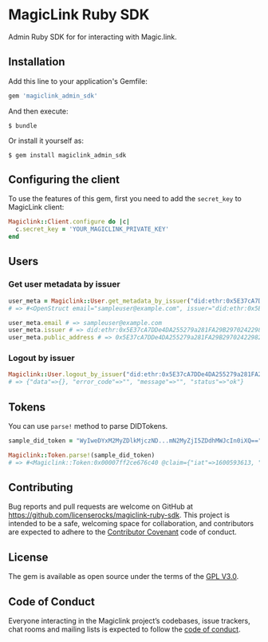 # MagicLink Ruby SDK
Admin Ruby SDK for for interacting with Magic.link.

## Installation
Add this line to your application's Gemfile:

```ruby
gem 'magiclink_admin_sdk'
```

And then execute:

    $ bundle

Or install it yourself as:

    $ gem install magiclink_admin_sdk

## Configuring the client
To use the features of this gem, first you need to add the `secret_key` to MagicLink client:
```ruby
Magiclink::Client.configure do |c|
  c.secret_key = 'YOUR_MAGICLINK_PRIVATE_KEY'
end
```

## Users
### Get user metadata by issuer
```ruby
user_meta = Magiclink::User.get_metadata_by_issuer("did:ethr:0x5E37cA7DDe4DA255279a281FA29B29702422982f")
# => #<OpenStruct email="sampleuser@example.com", issuer="did:ethr:0x5E37cA7DDe4DA255279a281FA29B29702422982f", public_address="0x5E37cA7DDe4DA255279a281FA29B29702422982f">

user_meta.email # => sampleuser@example.com
user_meta.issuer # => did:ethr:0x5E37cA7DDe4DA255279a281FA29B29702422982f
user_meta.public_address # => 0x5E37cA7DDe4DA255279a281FA29B29702422982f
```
### Logout by issuer
```ruby
Magiclink::User.logout_by_issuer("did:ethr:0x5E37cA7DDe4DA255279a281FA29B29702422982f")
# => {"data"=>{}, "error_code"=>"", "message"=>"", "status"=>"ok"}
```

## Tokens
You can use `parse!` method to parse DIDTokens.
```ruby
sample_did_token = "WyIweDYxM2MyZDlkMjczND...mN2MyZjI5ZDdhMWJcIn0iXQ=="

Magiclink::Token.parse!(sample_did_token)
# => #<Magiclink::Token:0x00007ff2ce676c40 @claim={"iat"=>1600593613, "ext"=>1600594513, "iss"=>"did:ethr:0x5E37cA7DDe4DA255279a281FA29B29702422982f", "sub"=>"ngyQgZ5abLes8rMoccQDNb29CF0at3iHfgfDsqdK49s=", "aud"=>"did:magic:7f8d72a9-f222-25cc-99de-d0f3d724290b", "nbf"=>1234593715, "tid"=>"5f8bc242-9c25-edfd-b579-4ff58d9857db", "add"=>"0x122b7b5e5ff7448f7d2e996b65dc57cc593ded90b4ee649628e97f8d4fde6c7b701d8d14425fb4909407617037f0c3fbeafae72a1262665e2020e7f7c2f29d7a1b"}>
```

## Contributing

Bug reports and pull requests are welcome on GitHub at https://github.com/licenserocks/magiclink-ruby-sdk. This project is intended to be a safe, welcoming space for collaboration, and contributors are expected to adhere to the [Contributor Covenant](http://contributor-covenant.org) code of conduct.

## License

The gem is available as open source under the terms of the [GPL V3.0](https://www.gnu.org/licenses/gpl-3.0.txt).

## Code of Conduct

Everyone interacting in the Magiclink project’s codebases, issue trackers, chat rooms and mailing lists is expected to follow the [code of conduct](https://github.com/licenserocks/magiclink-ruby-sdk/blob/master/CODE_OF_CONDUCT.md).
